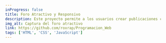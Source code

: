```yaml
---
inProgress: false
title: Foro Atractivo y Responsivo
description: Este proyecto permite a los usuarios crear publicaciones con imágenes y fechas, en una plataforma responsiva y moderna para foros.
img_alt: Captura del foro atractivo
link: https://github.com/roxrap/Programacion_Web
tags: ['HTML', 'CSS', 'JavaScript']
---
```

